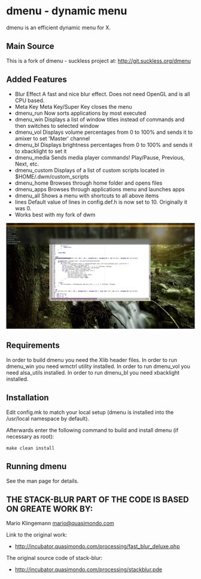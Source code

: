 dmenu - dynamic menu
====================
dmenu is an efficient dynamic menu for X.

Main Source
-----------
This is a fork of dmenu - suckless project at:
    http://git.suckless.org/dmenu

Added Features
--------------
* Blur Effect  A fast and nice blur effect. Does not need OpenGL and is all CPU based.
* Meta Key     Meta Key/Super Key closes the menu
* dmenu_run    Now sorts applications by most executed
* dmenu_win    Displays a list of window titles instead of commands and then switches to selected window
* dmenu_vol    Displays volume percentages from 0 to 100% and sends it to amixer to set 'Master' channel
* dmenu_bl     Displays brightness percentages from 0 to 100% and sends it to xbacklight to set it
* dmenu_media  Sends media player commands! Play/Pause, Previous, Next, etc.
* dmenu_custom Displays of a list of custom scripts located in $HOME/.dwm/custom_scripts
* dmenu_home   Browses through home folder and opens files
* dmenu_apps   Browses through applications menu and launches apps
* dmenu_all    Shows a menu with shortcuts to all above items
* lines        Default value of lines in config.def.h is now set to 10. Originally it was 0.
* Works best with my fork of dwm

![Screenshot](screenshot.png?raw=true "Fully CPU Based No OpenGL Static Blur Effect")

Requirements
------------
In order to build dmenu you need the Xlib header files.
In order to run dmenu_win you need wmctrl utility installed.
In order to run dmenu_vol you need alsa_utils installed.
In order to run dmenu_bl you need xbacklight installed.


Installation
------------
Edit config.mk to match your local setup (dmenu is installed into
the /usr/local namespace by default).

Afterwards enter the following command to build and install dmenu
(if necessary as root):

    make clean install


Running dmenu
-------------
See the man page for details.


## THE STACK-BLUR PART OF THE CODE IS BASED ON GREATE WORK BY:
Mario Klingemann <mario@quasimondo.com>

Link to the original work:
- http://incubator.quasimondo.com/processing/fast_blur_deluxe.php

The original source code of stack-blur:
- http://incubator.quasimondo.com/processing/stackblur.pde
